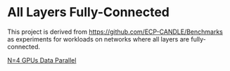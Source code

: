 # All Layers Fully-Connected

This project is derived from https://github.com/ECP-CANDLE/Benchmarks as experiments for workloads on networks where all layers are fully-connected.

[N=4 GPUs Data Parallel](https://github.com/aurotripathy/all-fully-connected/blob/master/Pilot1/P1B1/4-gpu-p1b1_baseline_keras2.py)




